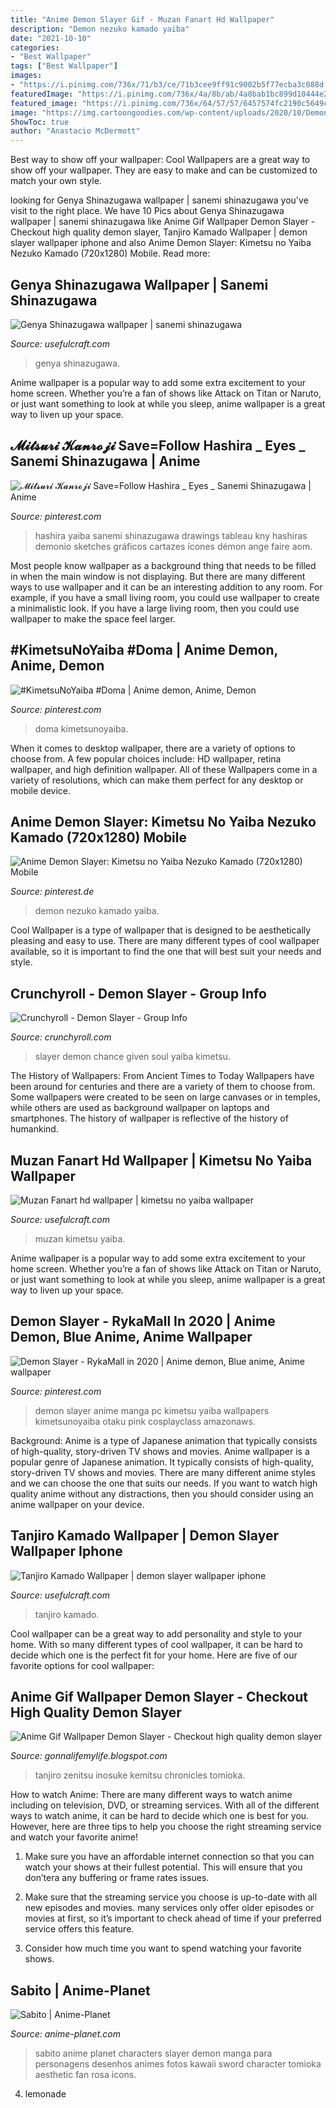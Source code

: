 ```yaml
---
title: "Anime Demon Slayer Gif - Muzan Fanart Hd Wallpaper"
description: "Demon nezuko kamado yaiba"
date: "2021-10-10"
categories:
- "Best Wallpaper"
tags: ["Best Wallpaper"]
images:
- "https://i.pinimg.com/736x/71/b3/ce/71b3cee9ff91c9002b5f77ecba3c088d.jpg"
featuredImage: "https://i.pinimg.com/736x/4a/8b/ab/4a8bab1bc899d10444e20f0c0dbeecfd.jpg"
featured_image: "https://i.pinimg.com/736x/64/57/57/6457574fc2190c5649c756475d76297e.jpg"
image: "https://img.cartoongoodies.com/wp-content/uploads/2020/10/Demon-Slayer-Shaking-Heads.gif"
ShowToc: true
author: "Anastacio McDermott"
---
```



Best way to show off your wallpaper:
Cool Wallpapers are a great way to show off your wallpaper. They are easy to make and can be customized to match your own style.

	

		
looking for Genya Shinazugawa wallpaper | sanemi shinazugawa you've visit to the right place. We have 10 Pics about Genya Shinazugawa wallpaper | sanemi shinazugawa like Anime Gif Wallpaper Demon Slayer - Checkout high quality demon slayer, Tanjiro Kamado Wallpaper | demon slayer wallpaper iphone and also Anime Demon Slayer: Kimetsu no Yaiba Nezuko Kamado (720x1280) Mobile. Read more:
		
    
## Genya Shinazugawa Wallpaper | Sanemi Shinazugawa

<img loading=lazy src="https://www.usefulcraft.com/wp-content/uploads/2020/01/Genya-Shinazugawa-71.jpg" onerror="this.onerror=null;this.src='https://tse1.mm.bing.net/th?id=OIP.uf21rYztdyHloyqs_hJ2AgHaLs&amp;pid=15.1';" alt="Genya Shinazugawa wallpaper | sanemi shinazugawa">

_Source: usefulcraft.com_

>genya shinazugawa. 

	

Anime wallpaper is a popular way to add some extra excitement to your home screen. Whether you’re a fan of shows like Attack on Titan or Naruto, or just want something to look at while you sleep, anime wallpaper is a great way to liven up your space.

    
## 𝓜𝓲𝓽𝓼𝓾𝓻𝓲 𝓚𝓪𝓷𝓻𝓸𝓳𝓲 Save=Follow Hashira _ Eyes _ Sanemi Shinazugawa | Anime

<img loading=lazy src="https://i.pinimg.com/736x/64/57/57/6457574fc2190c5649c756475d76297e.jpg" onerror="this.onerror=null;this.src='https://tse4.mm.bing.net/th?id=OIP.xnNckc2w-iow3dCe06vargAAAA&amp;pid=15.1';" alt="𝓜𝓲𝓽𝓼𝓾𝓻𝓲 𝓚𝓪𝓷𝓻𝓸𝓳𝓲 Save=Follow Hashira _ Eyes _ Sanemi Shinazugawa | Anime">

_Source: pinterest.com_

>hashira yaiba sanemi shinazugawa drawings tableau kny hashiras demonio sketches gráficos cartazes ícones démon ange faire aom. 

	

Most people know wallpaper as a background thing that needs to be filled in when the main window is not displaying. But there are many different ways to use wallpaper and it can be an interesting addition to any room. For example, if you have a small living room, you could use wallpaper to create a minimalistic look. If you have a large living room, then you could use wallpaper to make the space feel larger.

    
## #KimetsuNoYaiba #Doma | Anime Demon, Anime, Demon

<img loading=lazy src="https://i.pinimg.com/736x/4a/8b/ab/4a8bab1bc899d10444e20f0c0dbeecfd.jpg" onerror="this.onerror=null;this.src='https://tse3.mm.bing.net/th?id=OIP.6nhh4O5gynJ4o_E9WKTzhQHaO0&amp;pid=15.1';" alt="#KimetsuNoYaiba #Doma | Anime demon, Anime, Demon">

_Source: pinterest.com_

>doma kimetsunoyaiba. 

	

When it comes to desktop wallpaper, there are a variety of options to choose from. A few popular choices include: HD wallpaper, retina wallpaper, and high definition wallpaper. All of these Wallpapers come in a variety of resolutions, which can make them perfect for any desktop or mobile device. 

    
## Anime Demon Slayer: Kimetsu No Yaiba Nezuko Kamado (720x1280) Mobile

<img loading=lazy src="https://i.pinimg.com/736x/71/b3/ce/71b3cee9ff91c9002b5f77ecba3c088d.jpg" onerror="this.onerror=null;this.src='https://tse3.mm.bing.net/th?id=OIP.uAQHY0blM6JUDDbBenih2gHaNK&amp;pid=15.1';" alt="Anime Demon Slayer: Kimetsu no Yaiba Nezuko Kamado (720x1280) Mobile">

_Source: pinterest.de_

>demon nezuko kamado yaiba. 

	

Cool Wallpaper is a type of wallpaper that is designed to be aesthetically pleasing and easy to use. There are many different types of cool wallpaper available, so it is important to find the one that will best suit your needs and style.

    
## Crunchyroll - Demon Slayer - Group Info

<img loading=lazy src="https://66.media.tumblr.com/9afcb5276bcfbeaf4faabd173f661fa0/tumblr_py731nTiOp1usc9y9o10_540.gif" onerror="this.onerror=null;this.src='https://tse2.mm.bing.net/th?id=OIP.Bn06Tn9blYqnDO0cXt4ibwHaC8&amp;pid=15.1';" alt="Crunchyroll - Demon Slayer - Group Info">

_Source: crunchyroll.com_

>slayer demon chance given soul yaiba kimetsu. 

	

The History of Wallpapers: From Ancient Times to Today
Wallpapers have been around for centuries and there are a variety of them to choose from. Some wallpapers were created to be seen on large canvases or in temples, while others are used as background wallpaper on laptops and smartphones. The history of wallpaper is reflective of the history of humankind.

    
## Muzan Fanart Hd Wallpaper | Kimetsu No Yaiba Wallpaper

<img loading=lazy src="https://www.usefulcraft.com/wp-content/uploads/2020/01/muzan-fanart-hd-wallpaper-30.jpg" onerror="this.onerror=null;this.src='https://tse2.mm.bing.net/th?id=OIP.ZzqQtMgP0mNhbxxEjindIgAAAA&amp;pid=15.1';" alt="Muzan Fanart hd wallpaper | kimetsu no yaiba wallpaper">

_Source: usefulcraft.com_

>muzan kimetsu yaiba. 

	

Anime wallpaper is a popular way to add some extra excitement to your home screen. Whether you’re a fan of shows like Attack on Titan or Naruto, or just want something to look at while you sleep, anime wallpaper is a great way to liven up your space.

    
## Demon Slayer - RykaMall In 2020 | Anime Demon, Blue Anime, Anime Wallpaper

<img loading=lazy src="https://i.pinimg.com/736x/9c/c3/9c/9cc39cd9dbb0d9be979aa1de030c82fa.jpg" onerror="this.onerror=null;this.src='https://tse1.mm.bing.net/th?id=OIP.ib04IQm4WAsCbUIUmrypjQHaNK&amp;pid=15.1';" alt="Demon Slayer - RykaMall in 2020 | Anime demon, Blue anime, Anime wallpaper">

_Source: pinterest.com_

>demon slayer anime manga pc kimetsu yaiba wallpapers kimetsunoyaiba otaku pink cosplayclass amazonaws. 

	

Background: Anime is a type of Japanese animation that typically consists of high-quality, story-driven TV shows and movies.
Anime wallpaper is a popular genre of Japanese animation. It typically consists of high-quality, story-driven TV shows and movies. There are many different anime styles and we can choose the one that suits our needs. If you want to watch high quality anime without any distractions, then you should consider using an anime wallpaper on your device.

    
## Tanjiro Kamado Wallpaper | Demon Slayer Wallpaper Iphone

<img loading=lazy src="https://www.usefulcraft.com/wp-content/uploads/2020/01/tanjiro-kamado-wallpaper-49.jpg" onerror="this.onerror=null;this.src='https://tse4.mm.bing.net/th?id=OIP.5l2NZfpQCwZQ0jOIchZsEwHaJ4&amp;pid=15.1';" alt="Tanjiro Kamado Wallpaper | demon slayer wallpaper iphone">

_Source: usefulcraft.com_

>tanjiro kamado. 

	

Cool wallpaper can be a great way to add personality and style to your home. With so many different types of cool wallpaper, it can be hard to decide which one is the perfect fit for your home. Here are five of our favorite options for cool wallpaper: 

    
## Anime Gif Wallpaper Demon Slayer - Checkout High Quality Demon Slayer

<img loading=lazy src="https://img.cartoongoodies.com/wp-content/uploads/2020/10/Demon-Slayer-Shaking-Heads.gif" onerror="this.onerror=null;this.src='https://tse2.mm.bing.net/th?id=OIP.-7Lf8DvB-BhAAlz72ih24wHaEL&amp;pid=15.1';" alt="Anime Gif Wallpaper Demon Slayer - Checkout high quality demon slayer">

_Source: gonnalifemylife.blogspot.com_

>tanjiro zenitsu inosuke kemitsu chronicles tomioka. 

	

How to watch Anime: There are many different ways to watch anime including on television, DVD, or streaming services.
With all of the different ways to watch anime, it can be hard to decide which one is best for you. However, here are three tips to help you choose the right streaming service and watch your favorite anime!
1. Make sure you have an affordable internet connection so that you can watch your shows at their fullest potential. This will ensure that you don’tera any buffering or frame rates issues.

2. Make sure that the streaming service you choose is up-to-date with all new episodes and movies. many services only offer older episodes or movies at first, so it’s important to check ahead of time if your preferred service offers this feature.

3. Consider how much time you want to spend watching your favorite shows.

    
## Sabito | Anime-Planet

<img loading=lazy src="https://www.anime-planet.com/images/characters/sabito-145867.jpg" onerror="this.onerror=null;this.src='https://tse1.mm.bing.net/th?id=OIP.ELzu4MhT5yrexvgZiraVIwAAAA&amp;pid=15.1';" alt="Sabito | Anime-Planet">

_Source: anime-planet.com_

>sabito anime planet characters slayer demon manga para personagens desenhos animes fotos kawaii sword character tomioka aesthetic fan rosa icons. 

	

4. lemonade 

